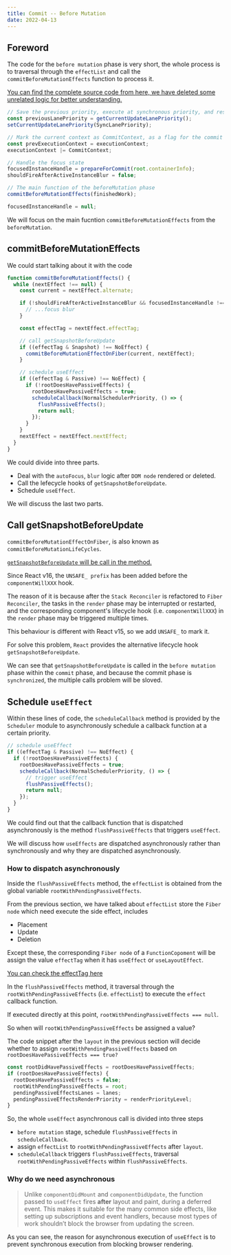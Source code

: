 ```yaml
---
title: Commit -- Before Mutation
date: 2022-04-13
---
```


## Foreword

The code for the `before mutation` phase is very short, the whole process is to traversal through the `effectList` and call the `commitBeforeMutationEffects` function to process it.

[You can find the complete source code from here, we have deleted some unrelated logic for better understanding.](https://github.com/facebook/react/blob/1fb18e22ae66fdb1dc127347e169e73948778e5a/packages/react-reconciler/src/ReactFiberWorkLoop.new.js#L2104-L2127)

```js
// Save the previous priority, execute at synchronous priority, and restore the previous priority when execution is complete
const previousLanePriority = getCurrentUpdateLanePriority();
setCurrentUpdateLanePriority(SyncLanePriority);

// Mark the current context as CommitContext, as a flag for the commit phase
const prevExecutionContext = executionContext;
executionContext |= CommitContext;

// Handle the focus state
focusedInstanceHandle = prepareForCommit(root.containerInfo);
shouldFireAfterActiveInstanceBlur = false;

// The main function of the beforeMutation phase
commitBeforeMutationEffects(finishedWork);

focusedInstanceHandle = null;
```

We will focus on the main fucntion `commitBeforeMutationEffects` from the `beforeMutation`.

## commitBeforeMutationEffects

We could start talking about it with the code

```js
function commitBeforeMutationEffects() {
  while (nextEffect !== null) {
    const current = nextEffect.alternate;

    if (!shouldFireAfterActiveInstanceBlur && focusedInstanceHandle !== null) {
      // ...focus blur
    }

    const effectTag = nextEffect.effectTag;

    // call getSnapshotBeforeUpdate
    if ((effectTag & Snapshot) !== NoEffect) {
      commitBeforeMutationEffectOnFiber(current, nextEffect);
    }

    // schedule useEffect
    if ((effectTag & Passive) !== NoEffect) {
      if (!rootDoesHavePassiveEffects) {
        rootDoesHavePassiveEffects = true;
        scheduleCallback(NormalSchedulerPriority, () => {
          flushPassiveEffects();
          return null;
        });
      }
    }
    nextEffect = nextEffect.nextEffect;
  }
}
```

We could divide into three parts.

- Deal with the `autoFocus`, `blur` logic after `DOM node` rendered or deleted.
- Call the lefecycle hooks of `getSnapshotBeforeUpdate`.
- Schedule `useEffect`.

We will discuss the last two parts.

## Call getSnapshotBeforeUpdate

`commitBeforeMutationEffectOnFiber`, is also known as `commitBeforeMutationLifeCycles`.

[`getSnapshotBeforeUpdate` will be call in the method.](https://github.com/facebook/react/blob/1fb18e22ae66fdb1dc127347e169e73948778e5a/packages/react-reconciler/src/ReactFiberCommitWork.old.js#L222)

Since React v16, the `UNSAFE_ prefix` has been added before the `componentWillXXX` hook.

The reason of it is because after the `Stack Reconciler` is refactored to `Fiber Reconciler`, the tasks in the `render` phase may be interrupted or restarted, and the corresponding component's lifecycle hook (i.e. `componentWillXXX`) in the `render` phase may be triggered multiple times.

This behaviour is different with React v15, so we add `UNSAFE_` to mark it.

For solve this problem, `React` provides the alternative lifecycle hook `getSnapshotBeforeUpdate`.

We can see that `getSnapshotBeforeUpdate` is called in the `before mutation` phase within the `commit` phase, and because the commit phase is `synchronized`, the multiple calls problem will be sloved.

## Schedule `useEffect`

Within these lines of code, the `scheduleCallback` method is provided by the `Scheduler` module to asynchronously schedule a callback function at a certain priority.

```js
// schedule useEffect
if ((effectTag & Passive) !== NoEffect) {
  if (!rootDoesHavePassiveEffects) {
    rootDoesHavePassiveEffects = true;
    scheduleCallback(NormalSchedulerPriority, () => {
      // trigger useEffect
      flushPassiveEffects();
      return null;
    });
  }
}
```

We could find out that the callback function that is dispatched asynchronously is the method `flushPassiveEffects` that triggers `useEffect`.

We will discuss how `useEffects` are dispatched asynchronously rather than synchronously and why they are dispatched asynchronously.

### How to dispatch asynchronously

Inside the `flushPassiveEffects` method, the `effectList` is obtained from the global variable `rootWithPendingPassiveEffects`.

From the previous section, we have talked about `effectList` store the `Fiber node` which need execute the side effect, includes

- Placement
- Update
- Deletion

Except these, the corresponding `Fiber node` of a `FunctionCopoment` will be assign the value `effectTag` when it has `useEffect` or `useLayoutEffect`.

[You can check the effectTag here](https://github.com/facebook/react/blob/1fb18e22ae66fdb1dc127347e169e73948778e5a/packages/react-reconciler/src/ReactHookEffectTags.js)

In the `flushPassiveEffects` method, it traversal through the `rootWithPendingPassiveEffects` (i.e. `effectList`) to execute the `effect` callback function.

If executed directly at this point, `rootWithPendingPassiveEffects === null`.

So when will `rootWithPendingPassiveEffects` be assigned a value?

The code snippet after the `layout` in the previous section will decide whether to assign `rootWithPendingPassiveEffects` based on `rootDoesHavePassiveEffects === true?`

```js
const rootDidHavePassiveEffects = rootDoesHavePassiveEffects;
if (rootDoesHavePassiveEffects) {
  rootDoesHavePassiveEffects = false;
  rootWithPendingPassiveEffects = root;
  pendingPassiveEffectsLanes = lanes;
  pendingPassiveEffectsRenderPriority = renderPriorityLevel;
}
```

So, the whole `useEffect` asynchronous call is divided into three steps

- `before mutation` stage, schedule `flushPassiveEffects` in `scheduleCallback`.
- assign `effectList` to `rootWithPendingPassiveEffects` after `layout`.
- `scheduleCallback` triggers `flushPassiveEffects`, traversal `rootWithPendingPassiveEffects` within `flushPassiveEffects`.

### Why do we need asynchronous

> Unlike `componentDidMount` and `componentDidUpdate`, the function passed to `useEffect` fires **after** layout and paint, during a deferred event. This makes it suitable for the many common side effects, like setting up subscriptions and event handlers, because most types of work shouldn’t block the browser from updating the screen.

As you can see, the reason for asynchronous execution of `useEffect` is to prevent synchronous execution from blocking browser rendering.
